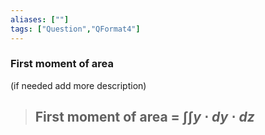 ```yaml
---
aliases: [""]
tags: ["Question","QFormat4"]
---
```

### First moment of area
(if needed add more description)

> ## First moment of area = $\int \int y \cdot dy\cdot dz$